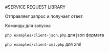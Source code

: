 #SERVICE REQUEST LIBRARY

Отправляет запрос и получает ответ.

Команды для запуска

`php examples/client-json.php` для json формата

`php examples/client-xml.php` для xml